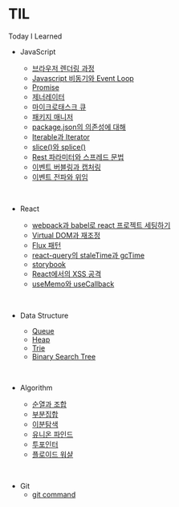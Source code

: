 # TIL

Today I Learned

- JavaScript

  - [브라우저 렌더링 과정](/javascript/browser-rendering.md)
  - [Javascript 비동기와 Event Loop](/javascript/javascript-async-and-event-loop.md)
  - [Promise](/javascript/promise.md)
  - [제너레이터](/javascript/generator.md)
  - [마이크로태스크 큐](/javascript/microtask-queue.md)
  - [패키지 매니저](/javascript/package-manager.md)
  - [package.json의 의존성에 대해](/javascript/package-json-dependencies.md)
  - [Iterable과 Iterator](/javascript/Iterable-and-Iterator.md)
  - [slice()와 splice()](/javascript/slice-and-splice.md)
  - [Rest 파라미터와 스프레드 문법](/javascript/rest-and-spread.md)
  - [이벤트 버블링과 캡처링](/javascript/event-bubbling-and-capturing.md)
  - [이벤트 전파와 위임](/javascript/event-propagation-and-delegation.md)

<br/>

- React

  - [webpack과 babel로 react 프로젝트 세팅하기](/react/setting-react-project-using-webpack-and-babel.md)
  - [Virtual DOM과 재조정](/react/virtual-dom-and-reconciliation.md)
  - [Flux 패턴](/react/flux-pattern.md)
  - [react-query의 staleTime과 gcTime](/react/staleTime-and-gcTime-in-react-query.md)
  - [storybook](/react/storybook.md)
  - [React에서의 XSS 공격](/react/xss-attacks-in-react.md)
  - [useMemo와 useCallback](/react/useMemo-and-useCallback.md)

<br/>

- Data Structure

  - [Queue](/data%20structure/Queue.md)
  - [Heap](/data%20structure/Heap.md)
  - [Trie](/data%20structure/Trie.md)
  - [Binary Search Tree](/data%20structure/binary-search-tree.md)

<br/>

- Algorithm

  - [순열과 조합](/algorithm/permutation-and-combination.md)
  - [부분집합](/algorithm/powerset.md)
  - [이분탐색](/algorithm/binary-search.md)
  - [유니온 파인드](/algorithm/union-find.md)
  - [투포인터](/algorithm/two-pointer.md)
  - [플로이드 워샬](/algorithm/floyd-warshall.md)

<br/>

- Git
  - [git command](/git/git-command.md)
